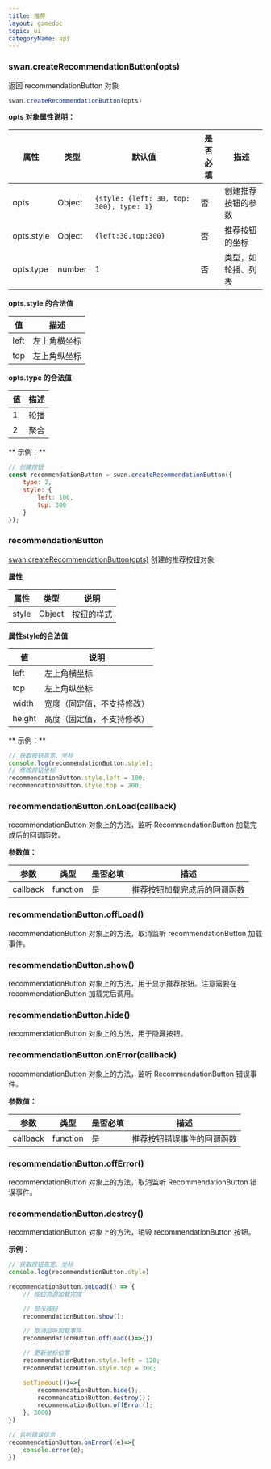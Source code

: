```yaml
---
title: 推荐
layout: gamedoc
topic: ui
categoryName: api
---
```


### swan.createRecommendationButton(opts)

返回 recommendationButton 对象

```js
swan.createRecommendationButton(opts)
```

**opts 对象属性说明：**

|属性|类型|默认值|是否必填|描述|
|-|-|-|-|-|
|opts|Object|`{style: {left: 30, top: 300}, type: 1}`|否|创建推荐按钮的参数|
|opts.style|Object|`{left:30,top:300}`|否|推荐按钮的坐标|
|opts.type|number|1|否|类型，如轮播、列表|

**opts.style 的合法值**

|值|描述|
|-|-|
|left|左上角横坐标|
|top|左上角纵坐标|


**opts.type 的合法值**

|值|描述|
|-|-|
|1|轮播|
|2|聚合|


** 示例：**
```javascript
// 创建按钮
const recommendationButton = swan.createRecommendationButton({
    type: 2,
    style: {
        left: 100,
        top: 300
    }
});

```


### recommendationButton
[swan.createRecommendationButton(opts)](./#swan-createRecommendationButton-opts) 创建的推荐按钮对象

**属性**

|属性|类型|说明|
|-|-|-|
|style|Object|按钮的样式|

**属性style的合法值**

|值|说明|
|-|-|
|left|左上角横坐标|
|top|左上角纵坐标|
|width|宽度（固定值，不支持修改）|
|height|高度（固定值，不支持修改）|

** 示例：**
```javascript
// 获取按钮高宽、坐标
console.log(recommendationButton.style);
// 修改按钮坐标
recommendationButton.style.left = 100;
recommendationButton.style.top = 200;
```

### recommendationButton.onLoad(callback)
recommendationButton 对象上的方法，监听 RecommendationButton 加载完成后的回调函数。

**参数值：**

|参数|类型|是否必填|描述|
|--|--|--|--|
|callback|function|是|推荐按钮加载完成后的回调函数|


### recommendationButton.offLoad()
recommendationButton 对象上的方法，取消监听 recommendationButton 加载事件。

### recommendationButton.show()
recommendationButton 对象上的方法，用于显示推荐按钮。注意需要在 recommendationButton 加载完后调用。

### recommendationButton.hide()
recommendationButton 对象上的方法，用于隐藏按钮。

### recommendationButton.onError(callback)
recommendationButton 对象上的方法，监听 RecommendationButton 错误事件。

**参数值：**

|参数|类型|是否必填|描述|
|--|--|--|--|
|callback|function|是|推荐按钮错误事件的回调函数|


### recommendationButton.offError()
recommendationButton 对象上的方法，取消监听 RecommendationButton 错误事件。

### recommendationButton.destroy()
recommendationButton 对象上的方法，销毁 recommendationButton 按钮。

**示例：**
``` javascript
// 获取按钮高宽、坐标
console.log(recommendationButton.style)

recommendationButton.onLoad(() => {
    // 按钮资源加载完成

    // 显示按钮
    recommendationButton.show();

    // 取消监听加载事件
    recommendationButton.offLoad(()=>{})

    // 更新坐标位置
    recommendationButton.style.left = 120;
    recommendationButton.style.top = 300;

    setTimeout(()=>{
        recommendationButton.hide();
        recommendationButton.destroy()；
        recommendationButton.offError();
    }, 3000)
})

// 监听错误信息
recommendationButton.onError((e)=>{
	console.error(e);
})
```